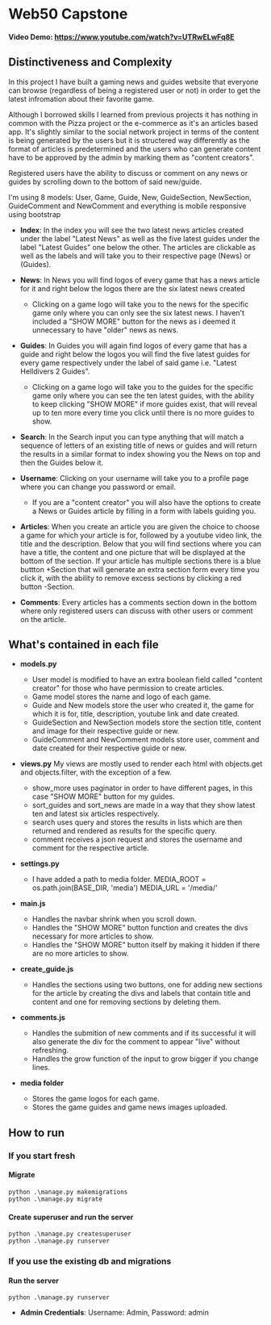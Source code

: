 # Web50 Capstone

#### Video Demo: https://www.youtube.com/watch?v=UTRwELwFq8E

## Distinctiveness and Complexity

In this project I have built a gaming news and guides website that everyone can browse (regardless of being a registered user or not) in order to get the latest infromation about their favorite game.

Although I borrowed skills I learned from previous projects it has nothing in common with the Pizza project or the e-commerce as it's an articles based app.
It's slightly similar to the social network project in terms of the content is being generated by the users but it is structered way differently as the format of articles is predetermined and the users who can generate content have to be approved by the admin by marking them as "content creators".

Registered users have the ability to discuss or comment on any news or guides by scrolling down to the bottom of said new/guide.

I'm using 8 models: User, Game, Guide, New, GuideSection, NewSection, GuideComment and NewComment and everything is mobile responsive using bootstrap

- **Index**: In the index you will see the two latest news articles created under the label "Latest News" as well as the five latest guides under the label "Latest Guides" one below the other.
The articles are clickable as well as the labels and will take you to their respective page (News) or (Guides).

- **News**: In News you will find logos of every game that has a news article for it and right below the logos there are the six latest news created
    - Clicking on a game logo will take you to the news for the specific game only where you can only see the six latest news.
    I haven't included a "SHOW MORE" button for the news as i deemed it unnecessary to have "older" news as news.

- **Guides**: In Guides you will again find logos of every game that has a guide and right below the logos you will find the five latest guides for every game respectively under the label of said game i.e. "Latest Helldivers 2 Guides".
    - Clicking on a game logo will take you to the guides for the specific game only where you can see the ten latest guides, with the ability to keep clicking "SHOW MORE" if more guides exist, that will reveal up to ten more every time you click until there is no more guides to show.

- **Search**: In the Search input you can type anything that will match a sequence of letters of an existing title of news or guides and will return the results in a similar format to index showing you the News on top and then the Guides below it.

- **Username**: Clicking on your username will take you to a profile page where you can change you password or email.
    - If you are a "content creator" you will also have the options to create a News or Guides article by filling in a form with labels guiding you.

- **Articles**: When you create an article you are given the choice to choose a game for which your article is for, followed by a youtube video link, the title and the description.
Below that you will find sections where you can have a title, the content and one picture that will be displayed at the bottom of the section.
If your article has multiple sections there is a blue buttton +Section that will generate an extra section form every time you click it, with the ability to remove excess sections by clicking a red button -Section.

- **Comments**: Every articles has a comments section down in the bottom where only registered users can discuss with other users or comment on the article.

## What's contained in each file

- **models.py**
    - User model is modified to have an extra boolean field called "content creator" for those who have permission to create articles.
    - Game model stores the name and logo of each game.
    - Guide and New models store the user who created it, the game for which it is for, title, description, youtube link and date created.
    - GuideSection and NewSection models store the section title, content and image for their respective guide or new.
    - GuideComment and NewComment models store user, comment and date created for their respective guide or new.

- **views.py**
    My views are mostly used to render each html with objects.get and objects.filter, with the exception of a few.
    - show_more uses paginator in order to have different pages, in this case "SHOW MORE" button for my guides.
    - sort_guides and sort_news are made in a way that they show latest ten and latest six articles respectively.
    - search uses query and stores the results in lists which are then returned and rendered as results for the specific query.
    - comment receives a json request and stores the username and comment for the respective article.

- **settings.py**
    - I have added a path to media folder.
    MEDIA_ROOT = os.path.join(BASE_DIR, 'media')
    MEDIA_URL = '/media/'

- **main.js**
    - Handles the navbar shrink when you scroll down.
    - Handles the "SHOW MORE" button function and creates the divs necessary for more articles to show.
    - Handles the "SHOW MORE" button itself by making it hidden if there are no more articles to show.

- **create_guide.js**
    - Handles the sections using two buttons, one for adding new sections for the article by creating the divs and labels that contain title and content and one for removing sections by deleting them.

- **comments.js**
    - Handles the submition of new comments and if its successful it will also generate the div for the comment to appear "live" without refreshing.
    - Handles the grow function of the input to grow bigger if you change lines.

- **media folder**
    - Stores the game logos for each game.
    - Stores the game guides and game news images uploaded.

## How to run

### If you start fresh

#### Migrate

```
python .\manage.py makemigrations
python .\manage.py migrate
```

#### Create superuser and run the server

```
python .\manage.py createsuperuser
python .\manage.py runserver
```

### If you use the existing db and migrations

#### Run the server

```
python .\manage.py runserver
```

- **Admin Credentials**: Username: Admin, Password: admin